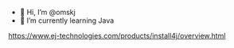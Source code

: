 - 👋 Hi, I’m @omskj
- 🌱 I’m currently learning Java

https://www.ej-technologies.com/products/install4j/overview.html
<!---
omskj/omskj is a ✨ special ✨ repository because its `README.md` (this file) appears on your GitHub profile.
You can click the Preview link to take a look at your changes.
--->
